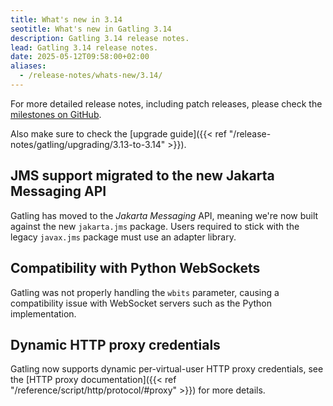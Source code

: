 ```yaml
---
title: What's new in 3.14
seotitle: What's new in Gatling 3.14
description: Gatling 3.14 release notes.
lead: Gatling 3.14 release notes.
date: 2025-05-12T09:58:00+02:00
aliases:
  - /release-notes/whats-new/3.14/
---
```


For more detailed release notes, including patch releases, please check the
[milestones on GitHub](https://github.com/gatling/gatling/milestones?state=closed).

Also make sure to check the [upgrade guide]({{< ref "/release-notes/gatling/upgrading/3.13-to-3.14" >}}).

## JMS support migrated to the new Jakarta Messaging API

Gatling has moved to the *Jakarta Messaging* API, meaning we're now built against the new `jakarta.jms` package.
Users required to stick with the legacy `javax.jms` package must use an adapter library.

## Compatibility with Python WebSockets

Gatling was not properly handling the `wbits` parameter, causing a compatibility issue with WebSocket servers such as the Python implementation.

## Dynamic HTTP proxy credentials

Gatling now supports dynamic per-virtual-user HTTP proxy credentials, see the [HTTP proxy documentation]({{< ref "/reference/script/http/protocol/#proxy" >}}) for more details.
